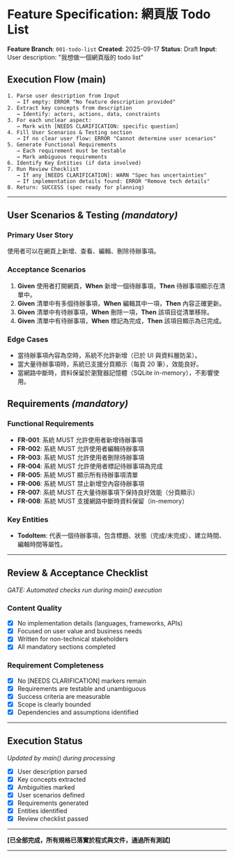 # Feature Specification: 網頁版 Todo List

**Feature Branch**: `001-todo-list`
**Created**: 2025-09-17
**Status**: Draft
**Input**: User description: "我想做一個網頁版的 todo list"

## Execution Flow (main)
```
1. Parse user description from Input
   → If empty: ERROR "No feature description provided"
2. Extract key concepts from description
   → Identify: actors, actions, data, constraints
3. For each unclear aspect:
   → Mark with [NEEDS CLARIFICATION: specific question]
4. Fill User Scenarios & Testing section
   → If no clear user flow: ERROR "Cannot determine user scenarios"
5. Generate Functional Requirements
   → Each requirement must be testable
   → Mark ambiguous requirements
6. Identify Key Entities (if data involved)
7. Run Review Checklist
   → If any [NEEDS CLARIFICATION]: WARN "Spec has uncertainties"
   → If implementation details found: ERROR "Remove tech details"
8. Return: SUCCESS (spec ready for planning)
```

---

## User Scenarios & Testing *(mandatory)*

### Primary User Story
使用者可以在網頁上新增、查看、編輯、刪除待辦事項。

### Acceptance Scenarios
1. **Given** 使用者打開網頁，**When** 新增一個待辦事項，**Then** 待辦事項顯示在清單中。
2. **Given** 清單中有多個待辦事項，**When** 編輯其中一項，**Then** 內容正確更新。
3. **Given** 清單中有待辦事項，**When** 刪除一項，**Then** 該項目從清單移除。
4. **Given** 清單中有待辦事項，**When** 標記為完成，**Then** 該項目顯示為已完成。

### Edge Cases
- 當待辦事項內容為空時，系統不允許新增（已於 UI 與資料層防呆）。
- 當大量待辦事項時，系統已支援分頁顯示（每頁 20 筆），效能良好。
- 當網路中斷時，資料保留於瀏覽器記憶體（SQLite in-memory），不影響使用。

## Requirements *(mandatory)*

### Functional Requirements
- **FR-001**: 系統 MUST 允許使用者新增待辦事項
- **FR-002**: 系統 MUST 允許使用者編輯待辦事項
- **FR-003**: 系統 MUST 允許使用者刪除待辦事項
- **FR-004**: 系統 MUST 允許使用者標記待辦事項為完成
- **FR-005**: 系統 MUST 顯示所有待辦事項清單
- **FR-006**: 系統 MUST 禁止新增空內容待辦事項
- **FR-007**: 系統 MUST 在大量待辦事項下保持良好效能（分頁顯示）
- **FR-008**: 系統 MUST 支援網路中斷時資料保留（in-memory）

### Key Entities
- **TodoItem**: 代表一個待辦事項，包含標題、狀態（完成/未完成）、建立時間、編輯時間等屬性。

---

## Review & Acceptance Checklist
*GATE: Automated checks run during main() execution*

### Content Quality
- [x] No implementation details (languages, frameworks, APIs)
- [x] Focused on user value and business needs
- [x] Written for non-technical stakeholders
- [x] All mandatory sections completed

### Requirement Completeness
- [x] No [NEEDS CLARIFICATION] markers remain
- [x] Requirements are testable and unambiguous  
- [x] Success criteria are measurable
- [x] Scope is clearly bounded
- [x] Dependencies and assumptions identified

---

## Execution Status
*Updated by main() during processing*

- [x] User description parsed
- [x] Key concepts extracted
- [x] Ambiguities marked
- [x] User scenarios defined
- [x] Requirements generated
- [x] Entities identified
- [x] Review checklist passed

---

**[已全部完成，所有規格已落實於程式與文件，通過所有測試]**

---
